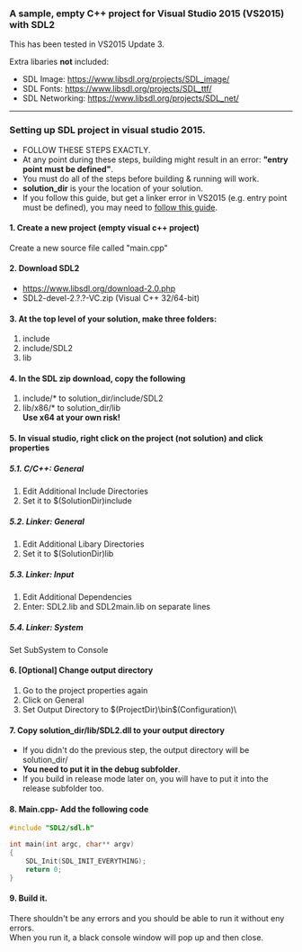 ### A sample, empty C++ project for Visual Studio 2015 (VS2015) with SDL2 ###
This has been tested in VS2015 Update 3.

Extra libaries **not** included:
* SDL Image: https://www.libsdl.org/projects/SDL_image/
* SDL Fonts: https://www.libsdl.org/projects/SDL_ttf/
* SDL Networking: https://www.libsdl.org/projects/SDL_net/

----

### Setting up SDL project in visual studio 2015. ###

* FOLLOW THESE STEPS EXACTLY.<br>
* At any point during these steps, building might result in an error:	**"entry point must be defined"**.<br>
* You must do all of the steps before building &amp; running will work.<br>
* **solution_dir** is your the location of your solution.
* If you follow this guide, but get a linker error in VS2015 (e.g. entry point must be defined), you may need to [follow this guide](http://headerphile.com/sdl2/sdl2-part-0-setting-up-visual-studio-for-sdl2/).


#### 1. Create a new project (empty visual c++ project)
Create a new source file called "main.cpp"

#### 2. Download SDL2
* https://www.libsdl.org/download-2.0.php
* SDL2-devel-2.?.?-VC.zip (Visual C++ 32/64-bit)

#### 3. At the top level of your solution, make three folders:
1. include
2. include/SDL2
3. lib

#### 4. In the SDL zip download, copy the following
1.  include/* to solution_dir/include/SDL2
2.  lib/x86/* to solution_dir/lib<br>
**Use x64 at your own risk!**

#### 5. In visual studio, right click on the project (not solution) and click properties
##### 5.1. C/C++: General
1. Edit Additional Include Directories
2. Set it to $(SolutionDir)include

##### 5.2. Linker: General
1. Edit Additional Libary Directories
2. Set it to $(SolutionDir)lib

##### 5.3. Linker: Input
1. Edit Additional Dependencies
2. Enter: SDL2.lib and SDL2main.lib on separate lines

##### 5.4. Linker: System
Set SubSystem to Console

#### 6. [Optional] Change output directory
1. Go to the project properties again
2. Click on General
3. Set Output Directory to $(ProjectDir)\bin\$(Configuration)\

#### 7. Copy solution_dir/lib/SDL2.dll to your output directory
* If you didn't do the previous step, the output directory will be solution_dir/
* **You need to put it in the debug subfolder**.
* If you build in release mode later on, you will have to put it into the release subfolder too.

#### 8. Main.cpp- Add the following code
```c++
#include "SDL2/sdl.h"

int main(int argc, char** argv)
{
	SDL_Init(SDL_INIT_EVERYTHING);
	return 0;
}
```

#### 9. Build it. 
There shouldn't be any errors and you should be able to run it without eny errors.<br>
When you run it, a black console window will pop up and then close.
